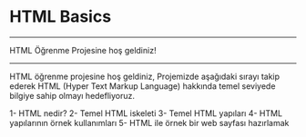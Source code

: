 # HTML Basics

************************************
HTML Öğrenme Projesine hoş geldiniz!
************************************

HTML öğrenme projesine hoş geldiniz,
Projemizde aşağıdaki sırayı takip ederek HTML (Hyper Text Markup Language) hakkında temel seviyede bilgiye sahip olmayı hedefliyoruz.

1- HTML nedir?
2- Temel HTML iskeleti
3- Temel HTML yapıları
4- HTML yapılarının örnek kullanımları
5- HTML ile örnek bir web sayfası hazırlamak
